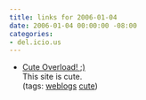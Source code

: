 ```yaml
---
title: links for 2006-01-04
date: 2006-01-04 00:00:00 -08:00
categories:
- del.icio.us
---
```


<ul class="delicious">
	<li>
		<div class="delicious-link"><a href="http://cuteoverload.com/">Cute Overload! ;)</a></div>
		<div class="delicious-extended">This site is cute.</div>
		<div class="delicious-tags">(tags: <a href="http://del.icio.us/torrez/weblogs">weblogs</a> <a href="http://del.icio.us/torrez/cute">cute</a>)</div>
	</li>
</ul>
